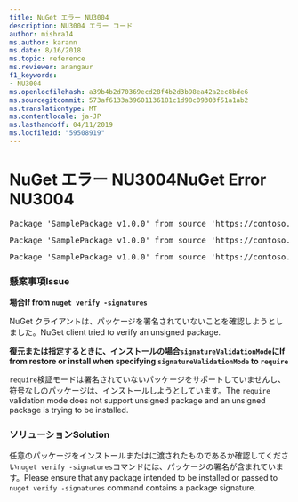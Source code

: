```yaml
---
title: NuGet エラー NU3004
description: NU3004 エラー コード
author: mishra14
ms.author: karann
ms.date: 8/16/2018
ms.topic: reference
ms.reviewer: anangaur
f1_keywords:
- NU3004
ms.openlocfilehash: a39b4b2d70369ecd28f4b2d3b98ea42a2ec8bde6
ms.sourcegitcommit: 573af6133a39601136181c1d98c09303f51a1ab2
ms.translationtype: MT
ms.contentlocale: ja-JP
ms.lasthandoff: 04/11/2019
ms.locfileid: "59508919"
---
```

# <a name="nuget-error-nu3004"></a><span data-ttu-id="123fc-103">NuGet エラー NU3004</span><span class="sxs-lookup"><span data-stu-id="123fc-103">NuGet Error NU3004</span></span>

<pre>Package 'SamplePackage v1.0.0' from source 'https://contoso.com/index.json': The package is not signed.</pre>
<pre>Package 'SamplePackage v1.0.0' from source 'https://contoso.com/index.json': signatureValidationMode is set to require, so packages are allowed only if signed by trusted signers; however, this package is unsigned.</pre>
<pre>Package 'SamplePackage v1.0.0' from source 'https://contoso.com/index.json': This repository indicated that all its packages are repository signed; however, this package is unsigned.</pre>

### <a name="issue"></a><span data-ttu-id="123fc-104">懸案事項</span><span class="sxs-lookup"><span data-stu-id="123fc-104">Issue</span></span>

**<span data-ttu-id="123fc-105">場合</span><span class="sxs-lookup"><span data-stu-id="123fc-105">If from</span></span> `nuget verify -signatures`**

<span data-ttu-id="123fc-106">NuGet クライアントは、パッケージを署名されていないことを確認しようとしました。</span><span class="sxs-lookup"><span data-stu-id="123fc-106">NuGet client tried to verify an unsigned package.</span></span>

**<span data-ttu-id="123fc-107">復元または指定するときに、インストールの場合`signatureValidationMode`に</span><span class="sxs-lookup"><span data-stu-id="123fc-107">If from restore or install when specifying `signatureValidationMode` to</span></span> `require`**

<span data-ttu-id="123fc-108">`require`検証モードは署名されていないパッケージをサポートしていませんし、符号なしのパッケージは、インストールしようとしています。</span><span class="sxs-lookup"><span data-stu-id="123fc-108">The `require` validation mode does not support unsigned package and an unsigned package is trying to be installed.</span></span>

### <a name="solution"></a><span data-ttu-id="123fc-109">ソリューション</span><span class="sxs-lookup"><span data-stu-id="123fc-109">Solution</span></span>

<span data-ttu-id="123fc-110">任意のパッケージをインストールまたはに渡されたものであるか確認してください`nuget verify -signatures`コマンドには、パッケージの署名が含まれています。</span><span class="sxs-lookup"><span data-stu-id="123fc-110">Please ensure that any package intended to be installed or passed to `nuget verify -signatures` command contains a package signature.</span></span>
